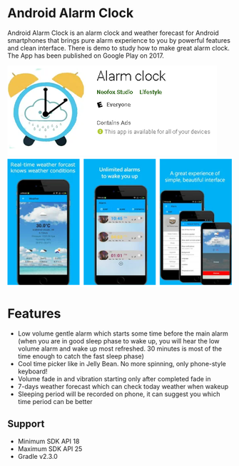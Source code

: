 # Android Alarm Clock
 Android Alarm Clock is an alarm clock and weather forecast for Android smartphones that brings pure alarm experience to you by powerful features and clean interface. There is demo to study how to make great alarm clock. The App has been published on Google Play on 2017.
 
![](Images/alarm_clock_banner.png)
![](Images/alarm_clock_banner_1.png) 
 
# Features
* Low volume gentle alarm which starts some time before the main alarm (when you are in good sleep phase to wake up, you will hear the low volume alarm and wake up most refreshed. 30 minutes is most of the time enough to catch the fast sleep phase)
* Cool time picker like in Jelly Bean. No more spinning, only phone-style keyboard!
* Volume fade in and vibration starting only after completed fade in
* 7-days weather forecast which can check today weather when wakeup
* Sleeping period will be recorded on phone, it can suggest you which time period can be better

## Support
- Minimum SDK API 18
- Maximum SDK API 25
- Gradle v2.3.0